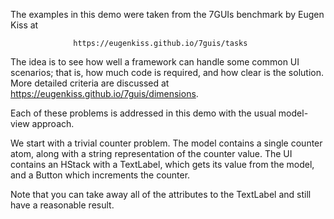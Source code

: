The examples in this demo were taken from the 7GUIs benchmark by Eugen Kiss at 
```
              https://eugenkiss.github.io/7guis/tasks
```
The idea is to see how well a framework can handle some common UI scenarios; that is, how much code is required, and how clear is the solution. More detailed criteria are discussed at https://eugenkiss.github.io/7guis/dimensions.


Each of these problems is addressed in this demo with the usual model-view approach.

We start with a trivial counter problem. The model contains a single counter atom, along with a string representation of the counter value. The UI contains an HStack with a TextLabel, which gets its value from the model, and a Button which increments the counter.

Note that you can take away all of the attributes to the TextLabel and still have a reasonable result.